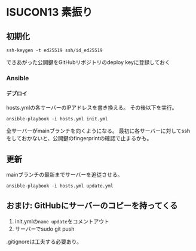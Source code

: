 # ISUCON13 素振り

## 初期化

```
ssh-keygen -t ed25519 ssh/id_ed25519
```

できあがった公開鍵をGitHubリポジトリのdeploy keyに登録しておく

### Ansible

#### デプロイ

hosts.ymlの各サーバーのIPアドレスを書き換える。
その後以下を実行。

```
ansible-playbook -i hosts.yml init.yml
```

全サーバーがmainブランチを向くようになる。
最初に各サーバーに対してsshをしておかないと、公開鍵のfingerprintの確認で止まるかも。

## 更新

mainブランチの最新までサーバーを追従させる。

```
ansible-playbook -i hosts.yml update.yml
```

## おまけ: GitHubにサーバーのコピーを持ってくる

1. init.ymlの`name update`をコメントアウト
2. サーバーでsudo git push

.gitignoreは工夫する必要あり。
